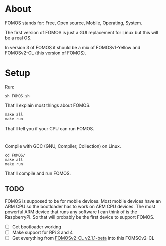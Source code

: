 # About

FOMOS stands for: Free, Open source, Mobile, Operating, System.

The first version of FOMOS is just a GUI replacement for Linux but this will be a real OS.

In version 3 of FOMOS it should be a mix of FOMOSv1-Yellow and FOMOSv2-CL (this version of FOMOS).

# Setup

Run:
```commandline
sh FOMOS.sh
```

That'll explain most things about FOMOS.

```commandline
make all
make run
```

That'll tell you if your CPU can run FOMOS.

#

Compile with GCC (GNU, Compiler, Collection) on Linux.

```commandline
cd FOMOS/
make all
make run
```

That'll compile and run FOMOS.


## TODO

FOMOS is supposed to be for mobile devices. Most mobile devices have an ARM CPU so the bootloader has to work on ARM CPU devices.
The most powerful ARM device that runs any software I can think of is the RaspberryPi. So that will probably be the first device to support FOMOS.  

- [ ] Get bootloader working
- [ ] Make support for RPi 3 and 4
- [ ] Get everything from [FOMOSv2-CL v2.1.1-beta](https://github.com/NathanMcMillan54/FOMOSv2-CLtest) into this FOMSOv2-CL
